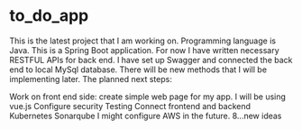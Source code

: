 # to_do_app
This is the latest project that I am working on. Programming language is Java. This is a Spring Boot application. For now I have written necessary RESTFUL APIs for back end. I have set up Swagger and connected the back end to local MySql database. There will be new methods that I will be implementing later. The planned next steps:

Work on front end side: create simple web page for my app. I will be using vue.js
Configure security
Testing
Connect frontend and backend
Kubernetes
Sonarqube
I might configure AWS in the future.
8...new ideas
